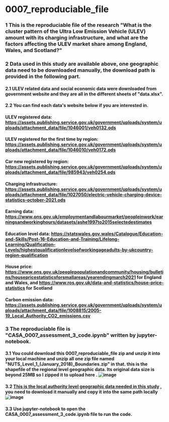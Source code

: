 # 0007_reproduciable_file
### 1 This is the reproduciable file of the research "What is the cluster pattern of the Ultra Low Emission Vehicle (ULEV) amount with its charging infrastructure, and what are the factors affecting the ULEV market share among England, Wales, and Scotland?"


### 2 Data used in this study are available above, one geographic data need to be downloaded manually, the download path is provided in the following part. 
#### 2.1 ULEV related data and social economic data were downloaded from government website and they are all in the different sheets of "data.xlsx".
#### 2.2 You can find each data's website below if you are interested in.

#### ULEV registered data: https://assets.publishing.service.gov.uk/government/uploads/system/uploads/attachment_data/file/1046001/veh0132.ods
#### ULEV registered for the first time by region: https://assets.publishing.service.gov.uk/government/uploads/system/uploads/attachment_data/file/1046010/veh0172.ods
#### Car new registered by region: https://assets.publishing.service.gov.uk/government/uploads/system/uploads/attachment_data/file/985943/veh0254.ods  
#### Charging infrastructure: https://assets.publishing.service.gov.uk/government/uploads/system/uploads/attachment_data/file/1027050/electric-vehicle-charging-device-statistics-october-2021.ods

#### Earning data: https://www.ons.gov.uk/employmentandlabourmarket/peopleinwork/earningsandworkinghours/datasets/ashe1997to2015selectedestimates
#### Education level data: https://statswales.gov.wales/Catalogue/Education-and-Skills/Post-16-Education-and-Training/Lifelong-Learning/Qualification-Levels/highestqualificationlevelsofworkingageadults-by-ukcountry-region-qualification
#### House price: https://www.ons.gov.uk/peoplepopulationandcommunity/housing/bulletins/housepricestatisticsforsmallareas/yearendingmarch2021 for England and Wales, and https://www.ros.gov.uk/data-and-statistics/house-price-statistics for Scotland
#### Carbon emission data: https://assets.publishing.service.gov.uk/government/uploads/system/uploads/attachment_data/file/1008815/2005-19_Local_Authority_CO2_emissions.csv


### 3 The reproduciable file is "CASA_0007_assessment_3_code.ipynb" written by jupyter-notebook.
#### 3.1 You could download this 0007_reproduciable_file zip and unzip it into your local machine and unzip all one zip file named "NUTS_Level_1_(January_2018)_Boundaries.zip" in that. this is the shapefile of the regional level geographic data. Its original data size is beyond 25MB so I zipped it to upload here . ![image](https://user-images.githubusercontent.com/91874485/149977399-4a9f9630-be18-4848-9a8e-bdef0a74f8c5.png)

#### 3.2 [This is the local authority level geographic data needed in this study](https://geoportal.statistics.gov.uk/datasets/ons::local-authority-districts-may-2021-uk-bfe/about) , you need to download it manually and copy it into the same path locally![image](https://user-images.githubusercontent.com/91874485/149977634-1aa805c8-cd14-49ca-93ce-5c11d4d72b99.png)

#### 3.3 Use jupyter-notebook to open the CASA_0007_assessment_3_code.ipynb file to run the code.



